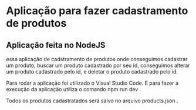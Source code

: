 # Aplicação para fazer cadastramento de produtos

## Aplicação feita no NodeJS

essa aplicação de cadstramento de produtos onde conseguimos cadastrar um produto, buscar um produto cadastrado por seu id, conseguimos alterar um produto cadastrado pelo id, e deletar o produto cadastrado pelo id.

Para rodar a aplicação foi utilizado o Visual Studio Code. E para fazer a execução da aplicação utiliza o comando npm run dev .

Todos os produtos cadastratados será salvo no arquivo products.json .